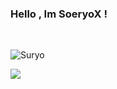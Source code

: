 ### Hello , Im SoeryoX ! 

<br>
<p> <img src="https://komarev.com/ghpvc/?username=your-SoeryoX&color=blueviolet&label=PROFILE+VIEWS" alt="Suryo" /> <p>

<img src="https://github-readme-stats.vercel.app/api?username=SoeryoX&show_icons=true&hide_border=true&theme=radical">
<!--
**SoeryoX/SoeryoX** is a ✨ _special_ ✨ repository because its `README.md` (this file) appears on your GitHub profile.

Here are some ideas to get you started:

- 🔭 I’m currently working on ...
- 🌱 I’m currently learning ...
- 👯 I’m looking to collaborate on ...
- 🤔 I’m looking for help with ...
- 💬 Ask me about ...
- 📫 How to reach me: ...
- 😄 Pronouns: ...
- ⚡ Fun fact: ...
-->
